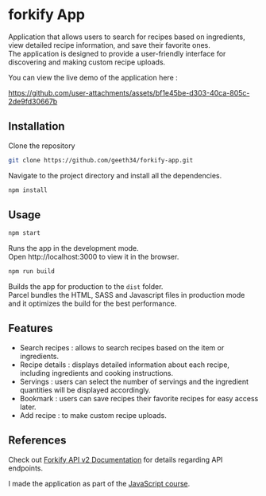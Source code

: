 # forkify App

Application that allows users to search for recipes based on ingredients, view detailed recipe information, and save their favorite ones. <br>
The application is designed to provide a user-friendly interface for discovering and making custom recipe uploads.

You can view the live demo of the application here : 

https://github.com/user-attachments/assets/bf1e45be-d303-40ca-805c-2de9fd30667b

## Installation 

Clone the repository 
```bash
git clone https://github.com/geeth34/forkify-app.git
```

Navigate to the project directory and install all the dependencies.

```bash
npm install
```

## Usage

```bash
npm start
```
Runs the app in the development mode. <br>
Open http://localhost:3000 to view it in the browser.


```bash
npm run build
```
Builds the app for production to the `dist` folder. <br>
Parcel bundles the HTML, SASS and Javascript files in production mode and it optimizes the build for the best performance.


## Features

- Search recipes : allows to search recipes based on the item or ingredients.
- Recipe details : displays detailed information about each recipe, including ingredients and cooking instructions.
- Servings : users can select the number of servings and the ingredient quantities will be displayed accordingly.
- Bookmark : users can save recipes their favorite recipes for easy access later.
- Add recipe : to make custom recipe uploads.


## References

Check out [Forkify API v2 Documentation](https://forkify-api.herokuapp.com/v2) for details regarding API endpoints.

I made the application as part of the [JavaScript course](https://udemy-certificate.s3.amazonaws.com/pdf/UC-d1947081-94ad-4464-9e66-87d2c3999fed.pdf).
